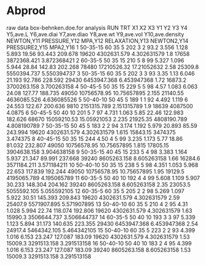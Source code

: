 Abprod
======

raw data box-behnken.doe.for analysis
RUN	TRT	X1	X2	X3	Y1	Y2	Y3	Y4	Y5,ave.L	Y6,ave.diai	Y7,ave.diao	Y8,ave.wt	Y9,ave.vol	Y10,ave.density	NEWTON,Y11	PRESSURE,Y12	MPA,Y12	RELAXATION,Y13	NEWTON2,Y14	PRESSURE2,Y15	MPA2,Y16
1	50-35-15	60	35	5	202	3	2	93.2	3.556	1.128	5.893	19.56	93.443	209.678	19620	4302631.579	4.302631579	1.8	17658	3872368.421	3.872368421
2	60-35-5	50	35	15	210	5	8	99	5.327	1.096	5.944	28.84	142.83	202.268	78480	17210526.32	17.21052632	2.58	25309.8	5550394.737	5.550394737
3	50-35-15	60	35	5	202	3	3	93	3.35	1.13	6.046	21.193	92.786	228.592	29430	6453947.368	6.453947368	1.72	16873.2	3700263.158	3.700263158
4	50-45-5	50	35	15	229	5	5	98	4.57	1.083	6.063	24.08	127.77	188.735	49050	10756578.95	10.75657895	2.155	21140.55	4636085.526	4.636085526
5	50-40-10	50	45	5	189	1	1	92	4.492	1.119	6	24.553	122.67	200.636	9810	2151315.789	2.151315789	1.9	18639	4087500	4.0875
6	50-45-5	50	40	10	201	5	7	97	4.731	1.063	5.85	22.46	122.983	182.626	68670	15059210.53	15.05921053	2.235	21925.35	4808190.789	4.808190789
7	50-35-15	50	45	5	183	2	2	94	3.174	1.192	5.979	20.893	85.59	243.994	19620	4302631.579	4.302631579	1.615	15843.15	3474375	3.474375
8	40-45-15	50	35	15	244	4.50                   4	5	99	3.235	1.173	5.77	18.86	81.032	232.807	49050	10756578.95	10.75657895	1.815	17805.15	3904638.158	3.904638158
9	50-35-15	40	45	15	233	5	4	98	3.383	1.164	5.937	21.347	89.991	237.668	39240	8605263.158	8.605263158	1.66	16284.6	3571184.211	3.571184211
10	50-40-10	50	35	15	238	5	5	98	4.351	1.053	5.968	22.653	117.839	192.244	49050	10756578.95	10.75657895	1.95	19129.5	4195065.789	4.195065789
11	60-35-5	50	40	10	192	4	4	99	5.608	1.109	5.907	30.233	148.304	204.162	39240	8605263.158	8.605263158	2.35	23053.5	5055592.105	5.055592105
12	60-35-5	60	35	5	205	2	2	98	5.269	1.097	5.922	30.51	145.393	209.843	19620	4302631.579	4.302631579	2.59	25407.9	5571907.895	5.571907895
13	50-40-10	60	35	5	210	4	2	95	4.31	1.028	5.994	22.74	118.074	192.806	19620	4302631.579	4.302631579	1.63	15990.3	3506644.737	3.506644737
14	60-35-5	50	40	10	193	3	3	97	5.339	1.123	5.894	31.173	140.635	223.355	29430	6453947.368	6.453947368	2.54	24917.4	5464342.105	5.464342105
15	50-40-10	60	35	5	223	2	2	93	4.399	1.016	6.153	23.247	127.087	183.09	19620	4302631.579	4.302631579	1.53	15009.3	3291513.158	3.291513158
16	50-40-10	50	40	10	183	2	4	95	4.399	1.016	6.153	23.247	127.087	183.09	39240	8605263.158	8.605263158	1.53	15009.3	3291513.158	3.291513158
